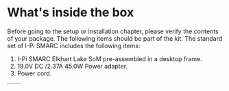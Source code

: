 # What's inside the box

Before going to the setup or installation chapter, please verify the contents of your package. The following items should be part of the kit. The standard set of I-Pi SMARC includes the following items:

<div class= "bullets">

1. I-Pi SMARC Elkhart Lake SoM pre-assembled in a desktop frame.
2. 19.0V DC /2.37A 45.0W Power adapter.
4. Power cord.



<img src="UnBoxing.assets/new-unboxing.png" alt="MicrosoftTeams-image (21)" style="zoom: 17%; margin-left: auto; margin-right: auto; display: block;" />

<div>
